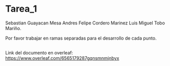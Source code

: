 # Tarea_1
Sebastian Guayacan Mesa
Andres Felipe Cordero Marinez
Luis Miguel Tobo Mariño.

Por favor trabajar en ramas separadas para el desarrollo de cada punto.
##
Link del documento en overleaf:
https://www.overleaf.com/6565179287gqnsmnmjnbyx
